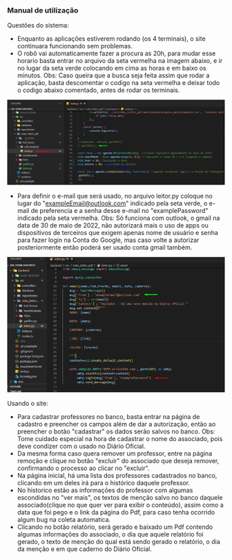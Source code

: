 ### Manual de utilização

Questões do sistema:

- Enquanto as aplicaçôes estiverem rodando (os 4 terminais), o site continuara funcionando sem problemas.
- O robô vai automaticamente fazer a procura as 20h, para mudar esse horario basta entrar no arquivo da seta vermelha na imagem abaixo, e ir no lugar da seta verde colocando em cima as horas e em baixo os minutos.
Obs: Caso queira que a busca seja feita assim que rodar a aplicação, basta descomentar o codigo na seta vermelha e deixar todo o codigo abaixo comentado, antes de rodar os terminais.

<img src="/doc/front-end/manual/utilização-agendamento.png" alt="wireframe sprint 1" width="855">

- Para definir o e-mail que será usado, no arquivo leitor.py coloque no lugar do "exampleEmail@outlook.com" indicado pela seta verde, o e-mail de preferencia e a senha desse e-mail no "examplePassword" indicado pela seta vermelha.
Obs: Só funciona com outlook, o gmail na data de 30 de maio de 2022, não autorizará mais o uso de apps ou dispositivos de terceiros que exigem apenas nome de usuário e senha para fazer login na Conta do Google, mas caso volte a autorizar posteriormente então poderá ser usado conta gmail também.

<img src="/doc/front-end/email.png" alt="email.png" width="855">

Usando o site:

- Para cadastrar professores no banco, basta entrar na página de cadastro e preencher os campos além de dar a autorização, então ao preencher o botão "cadastrar" os dados serão salvos no banco.
Obs: Tome cuidado especial na hora de cadastrar o nome do associado, pois deve condizer com o usado no Diário Oficial.
- Da mesma forma caso quera remover um professor, entre na página remoção e clique no botão "excluir" do associado que deseja remover, confirmando o processo ao clicar no "excluir".
- Na página inicial, há uma lista dos professores cadastrados no banco, clicando em um deles irá para o histórico daquele professor.
- No historico estão as informações do professor com algumas escondidas no "ver mais", os textos de menção salvo no banco daquele associado(clique no que quer ver para exibir o conteúdo), assim como a data que foi pego e o link da página do Pdf, para caso tenha ocorrido algum bug na coleta automatica.
- Clicando no botão relatório, será gerado e baixado um Pdf contendo algumas informações do associado, o dia que aquele relatório foi gerado, o texto de menção do qual está sendo gerado o relatório, o dia da menção e em que caderno do Diário Oficial.
